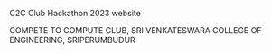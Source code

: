 C2C Club Hackathon 2023 website

COMPETE TO COMPUTE CLUB,
SRI VENKATESWARA COLLEGE OF ENGINEERING,
SRIPERUMBUDUR
